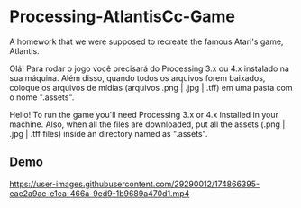 # Processing-AtlantisCc-Game
A homework that we were supposed to recreate the famous Atari's game, Atlantis.

Olá! Para rodar o jogo você precisará do Processing 3.x ou 4.x instalado na sua máquina.
Além disso, quando todos os arquivos forem baixados, coloque os arquivos de mídias (arquivos .png | .jpg | .tff) em uma pasta com o nome ".assets".

Hello! To run the game you'll need Processing 3.x or 4.x installed in your machine.
Also, when all the files are downloaded, put all the assets (.png | .jpg | .tff files) inside an directory named as ".assets".

<h2>Demo</h2>


https://user-images.githubusercontent.com/29290012/174866395-eae2a9ae-e1ca-466a-9ed9-1b9689a470d1.mp4

